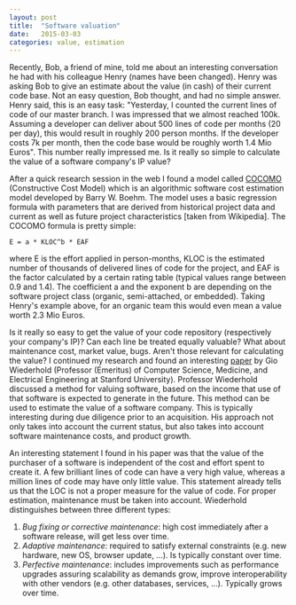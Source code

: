 ```yaml
---
layout: post
title:  "Software valuation"
date:   2015-03-03
categories: value, estimation
---
```


Recently, Bob, a friend of mine, told me about an interesting conversation he
had with his colleague Henry (names have been changed). Henry was asking Bob to
give an estimate about the value (in cash) of their current code base. Not an
easy question, Bob thought, and had no simple answer. Henry said, this is an
easy task: "Yesterday, I counted the current lines of code of our master
branch. I was impressed that we almost reached 100k. Assuming a developer can
deliver about 500 lines of code per months (20 per day), this would result in
roughly 200 person months. If the developer costs 7k per month, then the code
base would be roughly worth 1.4 Mio Euros". This number really impressed me. Is
it really so simple to calculate the value of a software company's IP value?

After a quick research session in the web I found a model called <a
href="http://en.wikipedia.org/wiki/COCOMO">COCOMO</a> (Constructive Cost Model)
which is an algorithmic software cost estimation
model developed by Barry W. Boehm. The model uses a basic regression formula
with parameters that are derived from historical project data and current as
well as future project characteristics [taken from Wikipedia]. The COCOMO
formula is pretty simple:

`E = a * KLOC^b * EAF`

where E is the effort applied in person-months, KLOC is the estimated number of
thousands of delivered lines of code for the project, and EAF is the factor
calculated by a certain rating table (typical values range between 0.9 and
    1.4). The coefficient a and the exponent b are depending on the software
project class (organic, semi-attached, or embedded). Taking Henry's example
above, for an organic team this would even mean a value worth 2.3 Mio Euros.

Is it really so easy to get the value of your code repository (respectively
your company's IP)? Can each line be treated equally valuable? What about
maintenance cost, market value, bugs. Aren't those relevant for calculating the
value? I continued my research and found an interesting <a
href="http://infolab.stanford.edu/pub/gio/2006/worth40.pdf">paper</a> by Gio
Wiederhold (Professor (Emeritus) of Computer Science, Medicine, and Electrical
    Engineering
 at Stanford University). Professor Wiederhold discussed a method for valuing
software, based on the income that use of that software is expected to generate
in the future. This method can be used to estimate the value of a software
company. This is typically interesting during due diligence prior to an
acquisition. His approach not only takes into account the current status, but
also takes into account software maintenance costs, and product growth.

An interesting statement I found in his paper was that the value of the
purchaser of a software is independent of the cost and effort spent to create
it. A few brilliant lines of code can have a very high value, whereas a million
lines of code may have only little value. This statement already tells us that
the LOC is not a proper measure for the value of code. For proper estimation,
    maintenance must be taken into account. Wiederhold distinguishes between
    three different types:


1. *Bug fixing or corrective maintenance*: high cost immediately after a software release, will get less over time.
2. *Adaptive maintenance*: required to satisfy external constraints (e.g. new hardware, new OS, browser update, ...). Is typically constant over time.
3. *Perfective maintenance*: includes improvements such as performance upgrades assuring scalability as demands grow, improve interoperability with other vendors (e.g. other databases, services, ...). Typically grows over time.
